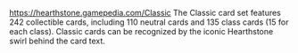 https://hearthstone.gamepedia.com/Classic
The Classic card set features 242 collectible cards, including 110 neutral cards and 135 class cards (15 for each class). Classic cards can be recognized by the iconic Hearthstone swirl behind the card text. 